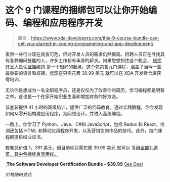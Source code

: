 # 这个 9 门课程的捆绑包可以让你开始编码、编程和应用程序开发

> 原文：<https://www.xda-developers.com/this-9-course-bundle-can-get-you-started-in-coding-programming-and-app-development/>

虽然一些行业现在岌岌可危，但对开发人员的需求仍然很高。招聘人员正在寻找具有各种编码技能的人，许多工作都有丰厚的薪水。如果您想抓住这个机会， [软件开发人员认证捆绑包](https://depot.xda-developers.com/sales/the-software-developer-certification-bundle?utm_source=xda-developers.com&utm_medium=referral&utm_campaign=the-software-developer-certification-bundle&utm_term=scsf-411576&utm_content=a0x1P000004sexaQAA&scsonar=1) 是一个很好的起点。这个包包含九门课程，涵盖了当今一些最重要的语言和框架。您现在只需花费 39.99 美元 就可以在 XDA 开发者仓库获得培训。

无论你是想成为一名全职程序员，还是仅仅为了改善你的简历，学习编程都是明智之举。这也是一个在家开始职业生涯和增加财务的好方法。

该套装提供 41 小时的高级培训，提供广泛的代码教育。通过实践教程，你会发现如何从零开始构建应用程序，为网络设计，并进入高级编程。

一路上，你学习了 Python、Java、C#和 JavaScript，包括 Redux 和 React。培训还包括 HTML 和移动应用程序开发，以及营销您的作品的技巧。此外，每门课程都提供结业证书。

套餐总价值 1，391 美元，但目前你只需花费 39.99 美元 就可以 [享用全部九道菜，其中包括终身享用权。](https://depot.xda-developers.com/sales/the-software-developer-certification-bundle?utm_source=xda-developers.com&utm_medium=referral&utm_campaign=the-software-developer-certification-bundle&utm_term=scsf-411576&utm_content=a0x1P000004sexaQAA&scsonar=1)

[ ](https://depot.xda-developers.com/sales/the-software-developer-certification-bundle?utm_source=xda-developers.com&utm_medium=referral-cta&utm_campaign=the-software-developer-certification-bundle&utm_term=scsf-411576&utm_content=a0x1P000004sexaQAA&scsonar=1)**The Software Developer Certification Bundle - $39.99** [See Deal](https://depot.xda-developers.com/sales/the-software-developer-certification-bundle?utm_source=xda-developers.com&utm_medium=referral-cta&utm_campaign=the-software-developer-certification-bundle&utm_term=scsf-411576&utm_content=a0x1P000004sexaQAA&scsonar=1)

*价格随时变化*